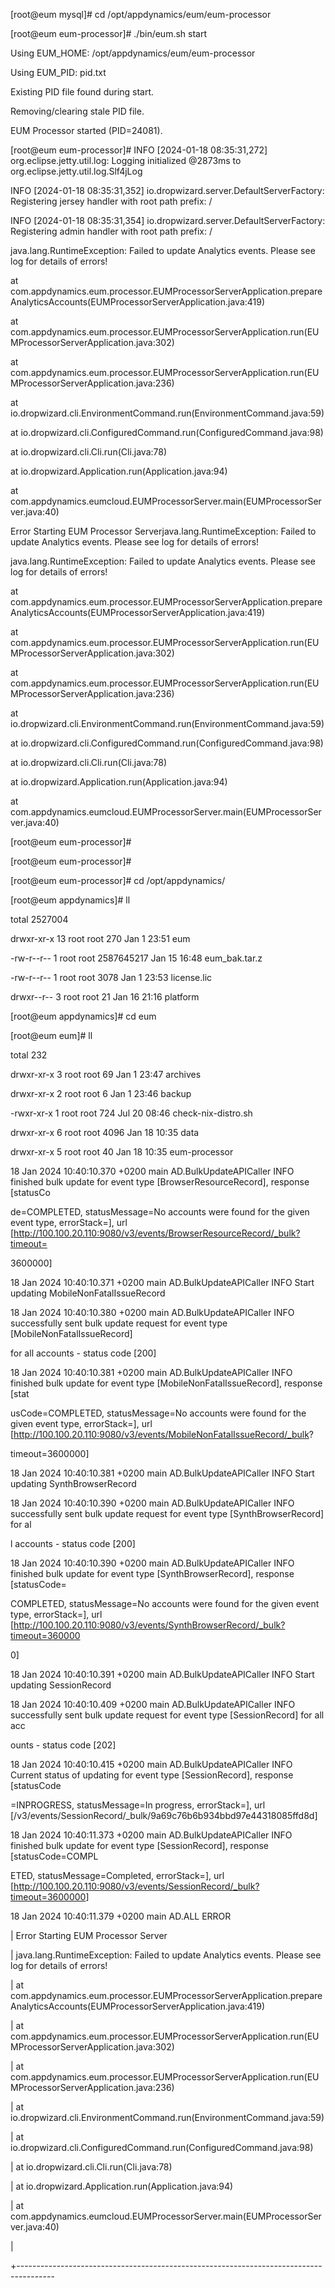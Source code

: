 

\[root@eum mysql\]# cd /opt/appdynamics/eum/eum-processor

\[root@eum eum-processor\]# ./bin/eum.sh start

Using EUM_HOME: /opt/appdynamics/eum/eum-processor

Using EUM_PID: pid.txt

Existing PID file found during start.

Removing/clearing stale PID file.

EUM Processor started (PID=24081).

\[root@eum eum-processor\]# INFO \[2024-01-18 08:35:31,272\] org.eclipse.jetty.util.log: Logging initialized \@2873ms to org.eclipse.jetty.util.log.Slf4jLog

INFO \[2024-01-18 08:35:31,352\] io.dropwizard.server.DefaultServerFactory: Registering jersey handler with root path prefix: /

INFO \[2024-01-18 08:35:31,354\] io.dropwizard.server.DefaultServerFactory: Registering admin handler with root path prefix: /

java.lang.RuntimeException: Failed to update Analytics events. Please see log for details of errors!

at com.appdynamics.eum.processor.EUMProcessorServerApplication.prepareAnalyticsAccounts(EUMProcessorServerApplication.java:419)

at com.appdynamics.eum.processor.EUMProcessorServerApplication.run(EUMProcessorServerApplication.java:302)

at com.appdynamics.eum.processor.EUMProcessorServerApplication.run(EUMProcessorServerApplication.java:236)

at io.dropwizard.cli.EnvironmentCommand.run(EnvironmentCommand.java:59)

at io.dropwizard.cli.ConfiguredCommand.run(ConfiguredCommand.java:98)

at io.dropwizard.cli.Cli.run(Cli.java:78)

at io.dropwizard.Application.run(Application.java:94)

at com.appdynamics.eumcloud.EUMProcessorServer.main(EUMProcessorServer.java:40)

Error Starting EUM Processor Serverjava.lang.RuntimeException: Failed to update Analytics events. Please see log for details of errors!

java.lang.RuntimeException: Failed to update Analytics events. Please see log for details of errors!

at com.appdynamics.eum.processor.EUMProcessorServerApplication.prepareAnalyticsAccounts(EUMProcessorServerApplication.java:419)

at com.appdynamics.eum.processor.EUMProcessorServerApplication.run(EUMProcessorServerApplication.java:302)

at com.appdynamics.eum.processor.EUMProcessorServerApplication.run(EUMProcessorServerApplication.java:236)

at io.dropwizard.cli.EnvironmentCommand.run(EnvironmentCommand.java:59)

at io.dropwizard.cli.ConfiguredCommand.run(ConfiguredCommand.java:98)

at io.dropwizard.cli.Cli.run(Cli.java:78)

at io.dropwizard.Application.run(Application.java:94)

at com.appdynamics.eumcloud.EUMProcessorServer.main(EUMProcessorServer.java:40)

\[root@eum eum-processor\]#

\[root@eum eum-processor\]#

\[root@eum eum-processor\]# cd /opt/appdynamics/

\[root@eum appdynamics\]# ll

total 2527004

drwxr-xr-x 13 root root 270 Jan 1 23:51 eum

-rw-r\--r\-- 1 root root 2587645217 Jan 15 16:48 eum_bak.tar.z

-rw-r\--r\-- 1 root root 3078 Jan 1 23:53 license.lic

drwxr\--r\-- 3 root root 21 Jan 16 21:16 platform

\[root@eum appdynamics\]# cd eum

\[root@eum eum\]# ll

total 232

drwxr-xr-x 3 root root 69 Jan 1 23:47 archives

drwxr-xr-x 2 root root 6 Jan 1 23:46 backup

-rwxr-xr-x 1 root root 724 Jul 20 08:46 check-nix-distro.sh

drwxr-xr-x 6 root root 4096 Jan 18 10:35 data

drwxr-xr-x 5 root root 40 Jan 18 10:35 eum-processor

18 Jan 2024 10:40:10.370 +0200 main AD.BulkUpdateAPICaller INFO finished bulk update for event type \[BrowserResourceRecord\], response \[statusCo

de=COMPLETED, statusMessage=No accounts were found for the given event type, errorStack=\], url \[<http://100.100.20.110:9080/v3/events/BrowserResourceRecord/_bulk?timeout=>

3600000\]

18 Jan 2024 10:40:10.371 +0200 main AD.BulkUpdateAPICaller INFO Start updating MobileNonFatalIssueRecord

18 Jan 2024 10:40:10.380 +0200 main AD.BulkUpdateAPICaller INFO successfully sent bulk update request for event type \[MobileNonFatalIssueRecord\]

for all accounts - status code \[200\]

18 Jan 2024 10:40:10.381 +0200 main AD.BulkUpdateAPICaller INFO finished bulk update for event type \[MobileNonFatalIssueRecord\], response \[stat

usCode=COMPLETED, statusMessage=No accounts were found for the given event type, errorStack=\], url \[<http://100.100.20.110:9080/v3/events/MobileNonFatalIssueRecord/_bulk>?

timeout=3600000\]

18 Jan 2024 10:40:10.381 +0200 main AD.BulkUpdateAPICaller INFO Start updating SynthBrowserRecord

18 Jan 2024 10:40:10.390 +0200 main AD.BulkUpdateAPICaller INFO successfully sent bulk update request for event type \[SynthBrowserRecord\] for al

l accounts - status code \[200\]

18 Jan 2024 10:40:10.390 +0200 main AD.BulkUpdateAPICaller INFO finished bulk update for event type \[SynthBrowserRecord\], response \[statusCode=

COMPLETED, statusMessage=No accounts were found for the given event type, errorStack=\], url \[<http://100.100.20.110:9080/v3/events/SynthBrowserRecord/_bulk?timeout=360000>

0\]

18 Jan 2024 10:40:10.391 +0200 main AD.BulkUpdateAPICaller INFO Start updating SessionRecord

18 Jan 2024 10:40:10.409 +0200 main AD.BulkUpdateAPICaller INFO successfully sent bulk update request for event type \[SessionRecord\] for all acc

ounts - status code \[202\]

18 Jan 2024 10:40:10.415 +0200 main AD.BulkUpdateAPICaller INFO Current status of updating for event type \[SessionRecord\], response \[statusCode

=INPROGRESS, statusMessage=In progress, errorStack=\], url \[/v3/events/SessionRecord/\_bulk/9a69c76b6b934bbd97e44318085ffd8d\]

18 Jan 2024 10:40:11.373 +0200 main AD.BulkUpdateAPICaller INFO finished bulk update for event type \[SessionRecord\], response \[statusCode=COMPL

ETED, statusMessage=Completed, errorStack=\], url \[<http://100.100.20.110:9080/v3/events/SessionRecord/_bulk?timeout=3600000>\]

18 Jan 2024 10:40:11.379 +0200 main AD.ALL ERROR

\| Error Starting EUM Processor Server

\| java.lang.RuntimeException: Failed to update Analytics events. Please see log for details of errors!

\| at com.appdynamics.eum.processor.EUMProcessorServerApplication.prepareAnalyticsAccounts(EUMProcessorServerApplication.java:419)

\| at com.appdynamics.eum.processor.EUMProcessorServerApplication.run(EUMProcessorServerApplication.java:302)

\| at com.appdynamics.eum.processor.EUMProcessorServerApplication.run(EUMProcessorServerApplication.java:236)

\| at io.dropwizard.cli.EnvironmentCommand.run(EnvironmentCommand.java:59)

\| at io.dropwizard.cli.ConfiguredCommand.run(ConfiguredCommand.java:98)

\| at io.dropwizard.cli.Cli.run(Cli.java:78)

\| at io.dropwizard.Application.run(Application.java:94)

\| at com.appdynamics.eumcloud.EUMProcessorServer.main(EUMProcessorServer.java:40)

\|

+\-\-\-\-\-\-\-\-\-\-\-\-\-\-\-\-\-\-\-\-\-\-\-\-\-\-\-\-\-\-\-\-\-\-\-\-\-\-\-\-\-\-\-\-\-\-\-\-\-\-\-\-\-\-\-\-\-\-\-\-\-\-\-\-\-\-\-\-\-\-\-\-\-\-\-\-\-\-\-\-\-\-\-\-\-\--
